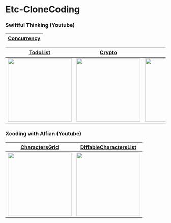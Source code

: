 # Etc-CloneCoding

###  Swiftful Thinking (Youtube)
|[Concurrency](https://www.youtube.com/playlist?list=PLwvDm4Vfkdphr2Dl4sY4rS9PLzPdyi8PM)|
|:---:|

|[TodoList](https://www.youtube.com/playlist?list=PLwvDm4VfkdpheGqemblOIA7v3oq0MS30i)|[Crypto](https://www.youtube.com/playlist?list=PLwvDm4Vfkdphbc3bgy_LpLRQ9DDfFGcFu)| [Map](https://www.youtube.com/playlist?list=PLwvDm4Vfkdpha5eVTjLM0eRlJ7-yDDwBk)|
|:---:|:---:|:---:|
|<image src="https://user-images.githubusercontent.com/72330884/211133364-bb2c4d65-852d-4904-ab79-d2e47875059e.gif" width=200>|<image src="https://user-images.githubusercontent.com/72330884/210348099-ed1a9fc6-9849-4c1f-b48e-a41c871655c1.gif" width=200>|<image src="https://user-images.githubusercontent.com/72330884/211133308-d6e17754-4d61-4f12-951d-ca5fdf2eddfd.gif" width=200>|




###  Xcoding with Alfian (Youtube)
|[CharactersGrid](https://www.youtube.com/playlist?list=PLuecTl5TrGwu78DKZ6TWV4tj3DPskU98Q)|[DiffableCharactersList](https://www.youtube.com/playlist?list=PLuecTl5TrGwujY-ThiJd5VPwXOr-HXTBQ)|
|:---:|:---:|
|<image src="https://user-images.githubusercontent.com/72330884/217477971-937df163-90f0-441d-8537-7283c31697c1.gif" width=200>|<image src="https://user-images.githubusercontent.com/72330884/217509792-86599ebe-945a-45d7-9c37-4863cdea7cbe.gif" width=200>|



